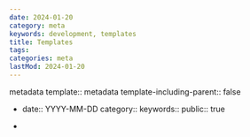 ```yaml
---
date: 2024-01-20
category: meta
keywords: development, templates
title: Templates
tags:
categories: meta
lastMod: 2024-01-20
---
```

metadata
template:: metadata
template-including-parent:: false

  + date:: YYYY-MM-DD
category::
keywords::
public:: true

  + 
